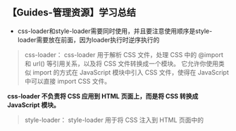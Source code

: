 ## 【Guides-管理资源】学习总结

- css-loader和style-loader需要同时使用，并且要注意使用顺序是style-loader需要放在前面，因为loader执行时逆序执行的


> css-loader：
> css-loader 用于解析 CSS 文件，处理 CSS 中的 @import 和 url() 等引用关系，以及将 CSS 文件转换成一个模块。
> 它允许你使用类似 import 的方式在 JavaScript 模块中引入 CSS 文件，使得在 JavaScript 中可以直接 import CSS 文件。

**css-loader 不负责将 CSS 应用到 HTML 页面上，而是将 CSS 转换成 JavaScript 模块。**


> style-loader：
> style-loader 用于将 CSS 注入到 HTML 页面中的 <style> 标签内。
> 当 webpack 遇到 import CSS 的语句时，style-loader 将通过 JavaScript 将 CSS 样式动态地插入到 HTML 的 <head> 标签中，使得样式生效。
> 它将处理 CSS 的加载和注入过程，并且可以处理样式的热更新等功能。


- webpack5，使用webpack中内置的资源模块asset/resource，就可以处理图片和字体等文件
